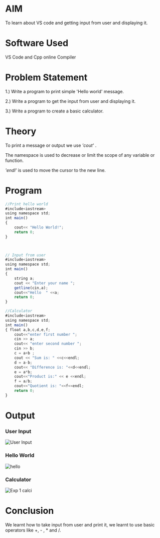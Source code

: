 #   AIM

To learn about VS code and getting input from user and displaying it.

# Software Used
VS Code and Cpp online Compiler

# Problem Statement
 1.) Write a program to print simple 'Hello world' message.

 2.) Write a program to get the  input from user and displaying it.
 
 3.) Write a program to create a basic calculator.

 # Theory
To print a message or output we use _'cout'_ .

The namespace is used to decrease or limit the scope of any variable or function.
 
 _'endl'_ is used to move the cursor to the new line.
# Program 

```javascript
//Print hello world
#include<iostream>
using namespace std;
int main()
{
    cout<< "Hello World!";
    return 0;
}


 
// Input from user
#include<iostream>
using namespace std;
int main()
{
    string a;
    cout << "Enter your name ";
    getline(cin,a);
    cout<<"Hello  " <<a;
    return 0;
}

//Calculator 
#include<iostream>
using namespace std;
int main()
{ float a,b,c,d,e,f;
    cout<<"enter first number ";
    cin >> a;
    cout<< "enter second number ";
    cin >> b;
    c = a+b ;
    cout << "Sum is: " <<c<<endl;
    d = a-b;
    cout<< "Difference is: "<<d<<endl;
    e = a*b;
    cout<<"Product is:" << e <<endl;
    f = a/b;
    cout<<"Quotient is: "<<f<<endl;
    return 0;
}
```


# Output
### User Input
![User Input](https://github.com/user-attachments/assets/cfab0e45-7ed0-45f3-aeeb-b11582cc8b81)
### Hello World
![hello](https://github.com/user-attachments/assets/e1370f61-081f-49d9-976c-64d3302e06eb)
### Calculator
![Exp 1 calci](https://github.com/user-attachments/assets/88369368-3d7f-4b3b-862c-31670fb22b8e)
# Conclusion
We learnt how to take input from user and print it, we learnt to use basic operators like +, - , * and /.


